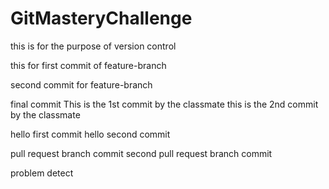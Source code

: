 # GitMasteryChallenge
this is for the purpose of version control

this for first commit of feature-branch

second commit for feature-branch

final commit
This is the 1st commit by the classmate
this is the 2nd commit by the classmate

hello first commit
hello second commit

pull request branch commit
second pull request branch commit

problem detect
